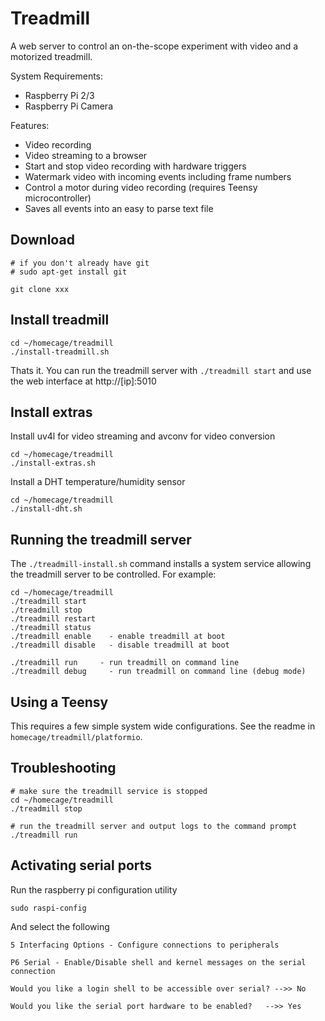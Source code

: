 # Treadmill

A web server to control an on-the-scope experiment with video and a motorized treadmill.

System Requirements:
 - Raspberry Pi 2/3
 - Raspberry Pi Camera
 
Features:
 - Video recording
 - Video streaming to a browser
 - Start and stop video recording with hardware triggers
 - Watermark video with incoming events including frame numbers
 - Control a motor during video recording (requires Teensy microcontroller)
 - Saves all events into an easy to parse text file

## Download

	# if you don't already have git
	# sudo apt-get install git
	
	git clone xxx
	
## Install treadmill

	cd ~/homecage/treadmill
	./install-treadmill.sh

Thats it. You can run the treadmill server with `./treadmill start` and use the web interface at http://[ip]:5010

## Install extras

Install uv4l for video streaming and avconv for video conversion

	cd ~/homecage/treadmill
	./install-extras.sh

Install a DHT temperature/humidity sensor

	cd ~/homecage/treadmill
	./install-dht.sh
	
## Running the treadmill server

The `./treadmill-install.sh` command installs a system service allowing the treadmill server to be controlled. For example:

	cd ~/homecage/treadmill
	./treadmill start
	./treadmill stop
	./treadmill restart
	./treadmill status
	./treadmill enable    - enable treadmill at boot
	./treadmill disable   - disable treadmill at boot

	./treadmill run     - run treadmill on command line
	./treadmill debug     - run treadmill on command line (debug mode)
	
## Using a Teensy

This requires a few simple system wide configurations. See the readme in `homecage/treadmill/platformio`.
	
## Troubleshooting

	# make sure the treadmill service is stopped
	cd ~/homecage/treadmill
	./treadmill stop
	
	# run the treadmill server and output logs to the command prompt
	./treadmill run
	
## Activating serial ports

Run the raspberry pi configuration utility

	sudo raspi-config

And select the following

	5 Interfacing Options - Configure connections to peripherals 

	P6 Serial - Enable/Disable shell and kernel messages on the serial connection  
	
	Would you like a login shell to be accessible over serial? -->> No

	Would you like the serial port hardware to be enabled?   -->> Yes
